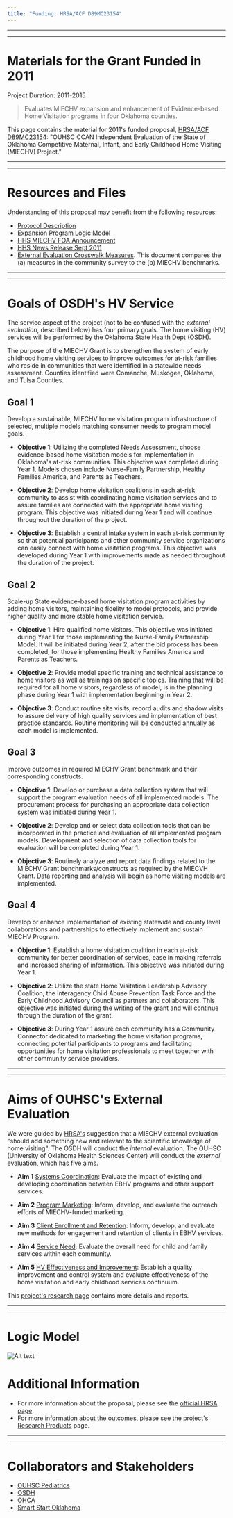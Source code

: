 ```yaml
---
title: "Funding: HRSA/ACF D89MC23154"
---
```


***
***
# Materials for the Grant Funded in 2011

Project Duration: 2011-2015

> Evaluates MIECHV expansion and enhancement of Evidence-based Home Visitation programs in four Oklahoma counties.

This page contains the material for 2011's funded proposal, [HRSA/ACF D89MC23154](https://perf-data.hrsa.gov/mchb/DGISReports/Abstract/AbstractDetails.aspx?Source=TVIS&GrantNo=D89MC23154&FY=2012): "OUHSC CCAN Independent Evaluation of the State of Oklahoma Competitive Maternal, Infant, and Early Childhood Home Visiting (MIECHV) Project."

***
***
# Resources and Files
Understanding of this proposal may benefit from the following resources: 

 * [Protocol Description](./funding/2011a/HrsaProtocolV4.pdf)
 * [Expansion Program Logic Model](./funding/2011a/funding-2011a-logic-model.pdf)
 * [HHS MIECHV FOA Announcement](http://www.hrsa.gov/about/news/pressreleases/110601homevisiting.html)
 * [HHS News Release Sept 2011](http://wayback.archive-it.org/3926/20140108162032/http://www.hhs.gov/news/press/2011pres/09/20110922b.html)
 * [External Evaluation Crosswalk Measures](./funding/2011a/benchmark-measures-redcap-and-osdh-2014-10-06.html).  This document compares the (a) measures in the community survey to the (b) MIECHV benchmarks.

***
***
# Goals of OSDH's HV Service

The service aspect of the project (not to be confused with the *external evaluation*, described below) has four primary goals.  The home visiting (HV) services will be performed by the Oklahoma State Health Dept (OSDH).

The purpose of the MIECHV Grant is to strengthen the system of early childhood home visiting services to improve outcomes for at-risk families who reside in communities that were identified in a statewide needs assessment. Counties identified were Comanche, Muskogee, Oklahoma, and Tulsa Counties.

## Goal 1
Develop a sustainable, MIECHV home visitation program infrastructure of selected, multiple models matching consumer needs to program model goals.

 * **Objective 1**: Utilizing the completed Needs Assessment, choose evidence-based home visitation models for implementation in Oklahoma's at-risk communities. This objective was completed during Year 1. Models chosen include Nurse-Family Partnership, Healthy Families America, and Parents as Teachers.
 
 * **Objective 2**: Develop home visitation coalitions in each at-risk community to assist with coordinating home visitation services and to assure families are connected with the appropriate home visiting program. This objective was initiated during Year 1 and will continue throughout the duration of the project.
 
 * **Objective 3**: Establish a central intake system in each at-risk community so that potential participants and other community service organizations can easily connect with home visitation programs. This objective was developed during Year 1 with improvements made as needed throughout the duration of the project.

 
## Goal 2
Scale-up State evidence-based home visitation program activities by adding home visitors, maintaining fidelity to model protocols, and provide higher quality and more stable home visitation service.

 * **Objective 1**: Hire qualified home visitors. This objective was initiated during Year 1 for those implementing the Nurse-Family Partnership Model. It will be initiated during Year 2, after the bid process has been completed, for those implementing Healthy Families America and Parents as Teachers.
 
 * **Objective 2**: Provide model specific training and technical assistance to home visitors as well as trainings on specific topics. Training that will be required for all home visitors, regardless of model, is in the planning phase during Year 1 with implementation beginning in Year 2.
 
 * **Objective 3**: Conduct routine site visits, record audits and shadow visits to assure delivery of high quality services and implementation of best practice standards. Routine monitoring will be conducted annually as each model is implemented.


## Goal 3
Improve outcomes in required MIECHV Grant benchmark and their corresponding constructs.

 * **Objective 1**: Develop or purchase a data collection system that will support the program evaluation needs of all implemented models. The procurement process for purchasing an appropriate data collection system was initiated during Year 1.
 
 * **Objective 2**: Develop and or select data collection tools that can be incorporated in the practice and evaluation of all implemented program models. Development and selection of data collection tools for evaluation will be completed during Year 1.
 
 * **Objective 3**: Routinely analyze and report data findings related to the MIECHV Grant benchmarks/constructs as required by the MIECVH Grant. Data reporting and analysis will begin as home visiting models are implemented.

## Goal 4
Develop or enhance implementation of existing statewide and county level collaborations and partnerships to effectively implement and sustain MIECHV Program.

 * **Objective 1**: Establish a home visitation coalition in each at-risk community for better coordination of services, ease in making referrals and increased sharing of information. This objective was initiated during Year 1.
 
 * **Objective 2**: Utilize the state Home Visitation Leadership Advisory Coalition, the Interagency Child Abuse Prevention Task Force and the Early Childhood Advisory Council as partners and collaborators. This objective was initiated during the writing of the grant and will continue through the duration of the grant.
 
 * **Objective 3**: During Year 1 assure each community has a Community Connector dedicated to marketing the home visitation programs, connecting potential participants to programs and facilitating opportunities for home visitation professionals to meet together with other community service providers.

***
***
# Aims of OUHSC's External Evaluation
We were guided by [HRSA's](http://mchb.hrsa.gov/programs/homevisiting/) suggestion that a MIECHV external evaluation "should add something new and relevant to the scientific knowledge of home visiting".  The OSDH will conduct the *internal* evaluation.  The OUHSC (University of Oklahoma Health Sciences Center) will conduct the *external* evaluation, which has five aims.

 * **Aim 1** [Systems Coordination](./research-2011a.html#systems-coordination): Evaluate the impact of existing and developing coordination between EBHV programs and other support services.
 
 * **Aim 2** [Program Marketing](./research-2011a.html#program-marketing): Inform, develop, and evaluate the outreach efforts of MIECHV-funded marketing.
 
 * **Aim 3** [Client Enrollment and Retention](./research-2011a.html#client-enrollment-and-retention): Inform, develop, and evaluate new methods for engagement and retention of clients in EBHV services.
 
 * **Aim 4** [Service Need](./research-2011a.html#service-need): Evaluate the overall need for child and family services within each community.
 
 * **Aim 5** [HV Effectiveness and Improvement](./research-2011a.html#hv-effectiveness-and-improvement): Establish a quality improvement and control system and evaluate effectiveness of the home visitation and early childhood services continuum.

This [project's research page](./research-2011a.html) contains more details and reports.
  
***
***
# Logic Model
![Alt text](./funding/2011a/funding-2011a-logic-model.png "Logic Model")

# Additional Information
 * For more information about the proposal, please see the
[official HRSA page](https://perf-data.hrsa.gov/mchb/DGISReports/Abstract/AbstractDetails.aspx?Source=TVIS&GrantNo=D89MC23154&FY=2012).
 * For more information about the outcomes, please see the project's [Research Products](./research-2011a.html) page.

***
***
# Collaborators and Stakeholders

 * [OUHSC Pediatrics](./about-collaborators.html#ouhsc-pediatrics)
 * [OSDH](./about-collaborators.html#osdh)
 * [OHCA](./about-collaborators.html#ohca)
 * [Smart Start Oklahoma](./about-collaborators.html#smart-start-oklahoma)
